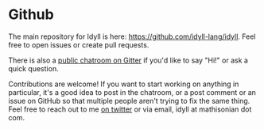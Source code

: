 
# Github

The main repository for Idyll is here: https://github.com/idyll-lang/idyll. Feel free to
open issues or create pull requests.

There is also a [public chatroom on Gitter](https://gitter.im/idyll-lang/Lobby) if you'd like to say "Hi!" or
ask a quick question.

Contributions are welcome! If you want to start working on anything in particular, it's a good idea to
post in the chatroom, or a post comment or an issue on GitHub so that multiple people aren't trying to fix the same thing. Feel
free to reach out to me [on twitter](https://twitter.com/mathisonian) or via email, idyll at mathisonian dot com.


<script src="https://opencollective.com/idyll/banner.js"></script>
